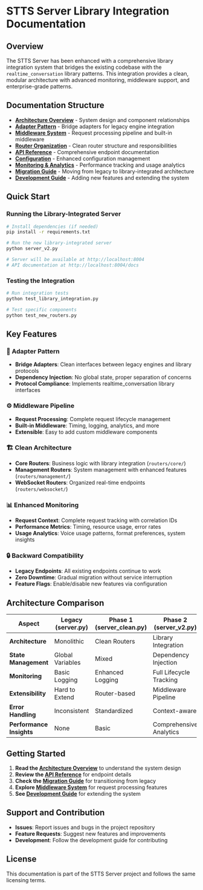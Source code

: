 # STTS Server Library Integration Documentation

## Overview

The STTS Server has been enhanced with a comprehensive library integration system that bridges the existing codebase with the `realtime_conversation` library patterns. This integration provides a clean, modular architecture with advanced monitoring, middleware support, and enterprise-grade patterns.

## Documentation Structure

- **[Architecture Overview](architecture.md)** - System design and component relationships
- **[Adapter Pattern](adapters.md)** - Bridge adapters for legacy engine integration
- **[Middleware System](middleware.md)** - Request processing pipeline and built-in middleware
- **[Router Organization](routers.md)** - Clean router structure and responsibilities
- **[API Reference](api-reference.md)** - Comprehensive endpoint documentation
- **[Configuration](configuration.md)** - Enhanced configuration management
- **[Monitoring & Analytics](monitoring.md)** - Performance tracking and usage analytics
- **[Migration Guide](migration.md)** - Moving from legacy to library-integrated architecture
- **[Development Guide](development.md)** - Adding new features and extending the system

## Quick Start

### Running the Library-Integrated Server

```bash
# Install dependencies (if needed)
pip install -r requirements.txt

# Run the new library-integrated server
python server_v2.py

# Server will be available at http://localhost:8004
# API documentation at http://localhost:8004/docs
```

### Testing the Integration

```bash
# Run integration tests
python test_library_integration.py

# Test specific components
python test_new_routers.py
```

## Key Features

### 🔧 Adapter Pattern
- **Bridge Adapters**: Clean interfaces between legacy engines and library protocols
- **Dependency Injection**: No global state, proper separation of concerns
- **Protocol Compliance**: Implements realtime_conversation library interfaces

### ⚙️ Middleware Pipeline
- **Request Processing**: Complete request lifecycle management
- **Built-in Middleware**: Timing, logging, analytics, and more
- **Extensible**: Easy to add custom middleware components

### 🏗️ Clean Architecture
- **Core Routers**: Business logic with library integration (`routers/core/`)
- **Management Routers**: System management with enhanced features (`routers/management/`)
- **WebSocket Routers**: Organized real-time endpoints (`routers/websocket/`)

### 📊 Enhanced Monitoring
- **Request Context**: Complete request tracking with correlation IDs
- **Performance Metrics**: Timing, resource usage, error rates
- **Usage Analytics**: Voice usage patterns, format preferences, system insights

### 🔒 Backward Compatibility
- **Legacy Endpoints**: All existing endpoints continue to work
- **Zero Downtime**: Gradual migration without service interruption
- **Feature Flags**: Enable/disable new features via configuration

## Architecture Comparison

| Aspect | Legacy (server.py) | Phase 1 (server_clean.py) | Phase 2 (server_v2.py) |
|--------|-------------------|---------------------------|------------------------|
| **Architecture** | Monolithic | Clean Routers | Library Integration |
| **State Management** | Global Variables | Mixed | Dependency Injection |
| **Monitoring** | Basic Logging | Enhanced Logging | Full Lifecycle Tracking |
| **Extensibility** | Hard to Extend | Router-based | Middleware Pipeline |
| **Error Handling** | Inconsistent | Standardized | Context-aware |
| **Performance Insights** | None | Basic | Comprehensive Analytics |

## Getting Started

1. **Read the [Architecture Overview](architecture.md)** to understand the system design
2. **Review the [API Reference](api-reference.md)** for endpoint details
3. **Check the [Migration Guide](migration.md)** for transitioning from legacy
4. **Explore [Middleware System](middleware.md)** for request processing features
5. **See [Development Guide](development.md)** for extending the system

## Support and Contribution

- **Issues**: Report issues and bugs in the project repository
- **Feature Requests**: Suggest new features and improvements
- **Development**: Follow the development guide for contributing

## License

This documentation is part of the STTS Server project and follows the same licensing terms.